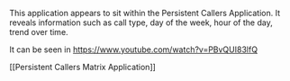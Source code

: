 This application appears to sit within the Persistent Callers Application.  It reveals information such as call type, day of the week, hour of the day, trend over time.  

It can be seen in https://www.youtube.com/watch?v=PBvQUI83lfQ 

[[Persistent Callers Matrix Application]]